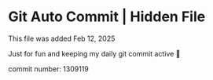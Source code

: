 # Git Auto Commit | Hidden File

This file was added Feb 12, 2025

Just for fun and keeping my daily git commit active 🤪

commit number: 1309119
